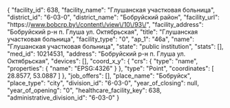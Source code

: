 {
    "facility_id": 638,
    "facility_name": "Глушанская участковая больница",
    "district_id": "6-03-0",
    "district_name": "Бобруйский район",
    "facility_url": "https:\/\/www.bobcrp.by\/content\/view\/10\/93\/",
    "facility_address": "Бобруйский р-н п. Глуша ул. Октябрьская",
    "title": "Глушанская участковая больница",
    "facility_type": "0",
    "ap_1": "46а",
    "name": "Глушанская участковая больница",
    "state": "public institution",
    "stats": [],
    "med_id": 10214531,
    "address": "Бобруйский р-н п. Глуша ул. Октябрьская",
    "devices": [],
    "coord_x_y": {
        "crs": {
            "type": "name",
            "properties": {
                "name": "EPSG:4326"
            }
        },
        "type": "Point",
        "coordinates": [
            28.8577,
            53.0887
        ]
    },
    "job_offers": [],
    "place_name": "Бобруйск",
    "place_type": "city",
    "division_id": "6-03-0",
    "year_of_closing": null,
    "year_of_opening": "0",
    "healthcare_facility_key": 638,
    "administrative_division_id": "6-03-0"
}
